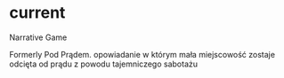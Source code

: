 # current
Narrative Game

Formerly Pod Prądem.
opowiadanie w którym mała miejscowość zostaje odcięta od prądu z powodu tajemniczego sabotażu
